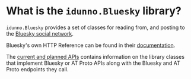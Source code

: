# What is the `idunno.Bluesky` library?

`idunno.Bluesky` provides a set of classes for reading from, and posting to the [Bluesky social network](https://bsky.social/).

Bluesky's own HTTP Reference can be found in their [documentation](https://docs.bsky.app/docs/category/http-reference).

The [current and planned APIs](endpointStatus.md) contains information on the library classes that implement Bluesky or AT Proto APIs along with the Bluesky and AT Proto endpoints they call.
